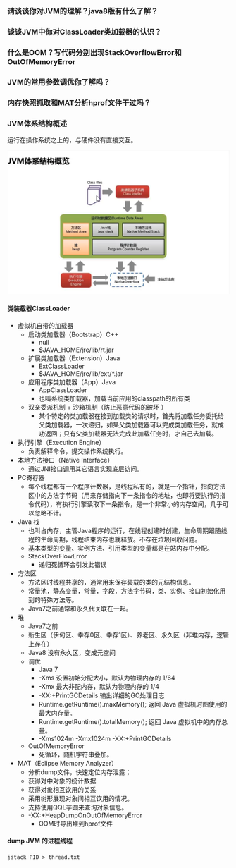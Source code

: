  ### 请谈谈你对JVM的理解？java8版有什么了解？



### 谈谈JVM中你对ClassLoader类加载器的认识？

### 什么是OOM？写代码分别出现StackOverflowError和OutOfMemoryError

### JVM的常用参数调优你了解吗？

### 内存快照抓取和MAT分析hprof文件干过吗？

### JVM体系结构概述

运行在操作系统之上的，与硬件没有直接交互。

![05D5AF57-6269-4555-BFA7-A69FE005B8F2](../imgs/05D5AF57-6269-4555-BFA7-A69FE005B8F2.png)

#### 类装载器ClassLoader

- 虚拟机自带的加载器
  - 启动类加载器（Bootstrap）C++  
    - null
    - $JAVA_HOME/jre/lib/rt.jar
  - 扩展类加载器（Extension）Java   
    - ExtClassLoader
    - $JAVA_HOME/jre/lib/ext/*.jar
  - 应用程序类加载器（App）Java 
    - AppClassLoader
    - 也叫系统类加载器，加载当前应用的classpath的所有类 
  - 双亲委派机制 + 沙箱机制（防止恶意代码的破坏 ）
    - 某个特定的类加载器在接到加载类的请求时，首先将加载任务委托给父类加载器，一次递归，如果父类加载器可以完成类加载任务，就成功返回；只有父类加载器无法完成此加载任务时，才自己去加载。
- 执行引擎（Execution Engine）
  - 负责解释命令，提交操作系统执行。
- 本地方法接口（Native Interface）
  - 通过JNI接口调用其它语言实现底层访问。
- PC寄存器
  - 每个线程都有一个程序计数器，是线程私有的，就是一个指针，指向方法区中的方法字节码（用来存储指向下一条指令的地址，也即将要执行的指令代码），有执行引擎读取下一条指令，是一个非常小的内存空间，几乎可以忽略不计。
- Java 栈
  - 也叫占内存，主管Java程序的运行，在线程创建时创建，生命周期跟随线程的生命周期，线程结束内存也就释放。不存在垃圾回收问题。
  - 基本类型的变量、实例方法、引用类型的变量都是在站内存中分配。
  - StackOverFlowError
    - 递归死循环会引发此错误
- 方法区
  - 方法区时线程共享的，通常用来保存装载的类的元结构信息。
  - 常量池，静态变量，常量，字段，方法字节码，类、实例、接口初始化用到的特殊方法等。
  - Java7之前通常和永久代关联在一起。
- 堆
  - Java7之前
  - 新生区（伊甸区、幸存0区、幸存1区）、养老区、永久区（非堆内存，逻辑上存在）
  - Java8 没有永久区，变成元空间
  - 调优
    - Java 7
    - -Xms 设置初始分配大小，默认为物理内存的 1/64 
    - -Xmx 最大非配内存，默认为物理内存的 1/4
    - -XX:+PrintGCDetails 输出详细的GC处理日志
    - Runtime.getRuntime().maxMemory(); 返回 Java 虚拟机时图使用的最大内存量。
    - Runtime.getRuntime().totalMemory(); 返回 Java 虚拟机中的内存总量。
    - -Xms1024m -Xmx1024m -XX:+PrintGCDetails
  - OutOfMemoryError
    - 死循环，随机字符串叠加。
- MAT（Eclipse Memory Analyzer）
  - 分析dump文件，快速定位内存泄露；
  - 获得对中对象的统计数据
  - 获得对象相互饮用的关系
  - 采用树形展现对象间相互饮用的情况。
  - 支持使用QQL芋圆来查询对象信息。
  - -XX:+HeapDumpOnOutOfMemoryError
    - OOM时导出堆到hprof文件

#### dump JVM 的进程线程

```shell
jstack PID > thread.txt
```



